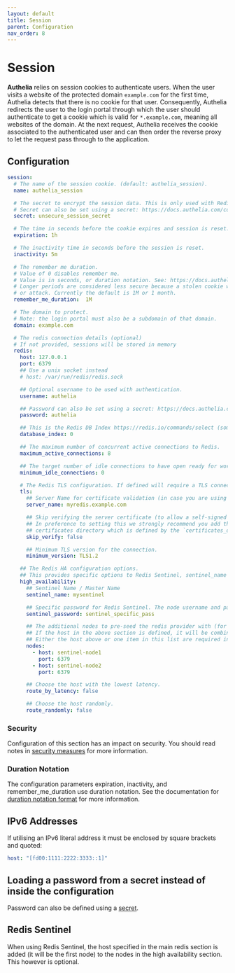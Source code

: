 ```yaml
---
layout: default
title: Session
parent: Configuration
nav_order: 8
---
```


# Session

**Authelia** relies on session cookies to authenticate users. When the user visits
a website of the protected domain `example.com` for the first time, Authelia detects
that there is no cookie for that user. Consequently, Authelia redirects the user
to the login portal through which the user should authenticate to get a cookie which
is valid for `*.example.com`, meaning all websites of the domain.
At the next request, Authelia receives the cookie associated to the authenticated user
and can then order the reverse proxy to let the request pass through to the application.

## Configuration

```yaml
session:
  # The name of the session cookie. (default: authelia_session).
  name: authelia_session

  # The secret to encrypt the session data. This is only used with Redis.
  # Secret can also be set using a secret: https://docs.authelia.com/configuration/secrets.html
  secret: unsecure_session_secret

  # The time in seconds before the cookie expires and session is reset.
  expiration: 1h

  # The inactivity time in seconds before the session is reset.
  inactivity: 5m

  # The remember me duration.
  # Value of 0 disables remember me.
  # Value is in seconds, or duration notation. See: https://docs.authelia.com/configuration/index.html#duration-notation-format
  # Longer periods are considered less secure because a stolen cookie will last longer giving attackers more time to spy
  # or attack. Currently the default is 1M or 1 month.
  remember_me_duration:  1M

  # The domain to protect.
  # Note: the login portal must also be a subdomain of that domain.
  domain: example.com

  # The redis connection details (optional)
  # If not provided, sessions will be stored in memory
  redis:
    host: 127.0.0.1
    port: 6379
    ## Use a unix socket instead
    # host: /var/run/redis/redis.sock

    ## Optional username to be used with authentication.
    username: authelia

    ## Password can also be set using a secret: https://docs.authelia.com/configuration/secrets.html
    password: authelia

    ## This is the Redis DB Index https://redis.io/commands/select (sometimes referred to as database number, DB, etc).
    database_index: 0

    ## The maximum number of concurrent active connections to Redis.
    maximum_active_connections: 8

    ## The target number of idle connections to have open ready for work. Useful when opening connections is slow.
    minimum_idle_connections: 0

    # The Redis TLS configuration. If defined will require a TLS connection to the Redis instance(s).
    tls:
      ## Server Name for certificate validation (in case you are using the IP or non-FQDN in the host option).
      server_name: myredis.example.com

      ## Skip verifying the server certificate (to allow a self-signed certificate).
      ## In preference to setting this we strongly recommend you add the public portion of the certificate to the
      ## certificates directory which is defined by the `certificates_directory` option at the top of the config.
      skip_verify: false

      ## Minimum TLS version for the connection.
      minimum_version: TLS1.2

    ## The Redis HA configuration options.
    ## This provides specific options to Redis Sentinel, sentinel_name must be defined (Master Name).
    high_availability:
      ## Sentinel Name / Master Name
      sentinel_name: mysentinel

      ## Specific password for Redis Sentinel. The node username and password is configured above.
      sentinel_password: sentinel_specific_pass

      ## The additional nodes to pre-seed the redis provider with (for sentinel).
      ## If the host in the above section is defined, it will be combined with this list to connect to sentinel.
      ## Either the host above or one item in this list are required in order for high availability to be configured.
      nodes:
        - host: sentinel-node1
          port: 6379
        - host: sentinel-node2
          port: 6379

      ## Choose the host with the lowest latency.
      route_by_latency: false

      ## Choose the host randomly.
      route_randomly: false
```

### Security

Configuration of this section has an impact on security. You should read notes in
[security measures](../security/measures.md#session-security) for more information.

### Duration Notation

The configuration parameters expiration, inactivity, and remember_me_duration use duration notation. See the documentation
for [duration notation format](index.md#duration-notation-format) for more information.

## IPv6 Addresses

If utilising an IPv6 literal address it must be enclosed by square brackets and quoted:
```yaml
host: "[fd00:1111:2222:3333::1]"
```

## Loading a password from a secret instead of inside the configuration

Password can also be defined using a [secret](../secrets.md).

## Redis Sentinel

When using Redis Sentinel, the host specified in the main redis section is added (it will be the first node) to the 
nodes in the high availability section. This however is optional.